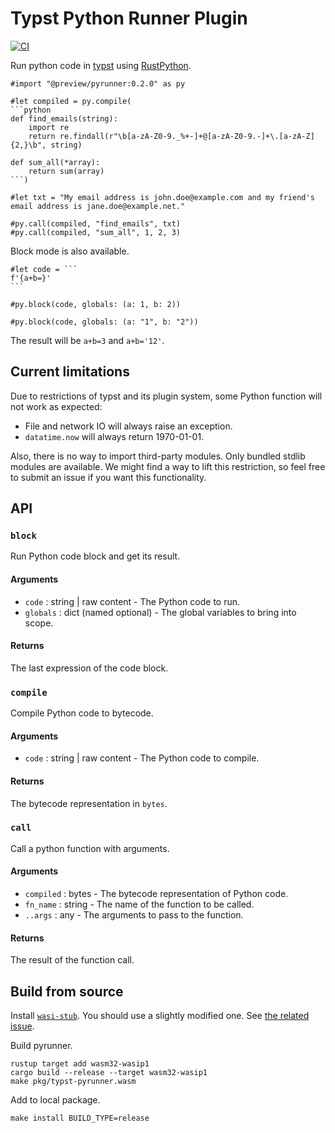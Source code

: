 # Typst Python Runner Plugin
[![CI](https://github.com/peng1999/typst-pyrunner/actions/workflows/ci.yml/badge.svg)](https://github.com/peng1999/typst-pyrunner/actions/workflows/ci.yml)

Run python code in [typst](https://typst.app) using [RustPython](https://github.com/RustPython/RustPython).

````typst
#import "@preview/pyrunner:0.2.0" as py

#let compiled = py.compile(
```python
def find_emails(string):
    import re
    return re.findall(r"\b[a-zA-Z0-9._%+-]+@[a-zA-Z0-9.-]+\.[a-zA-Z]{2,}\b", string)

def sum_all(*array):
    return sum(array)
```)

#let txt = "My email address is john.doe@example.com and my friend's email address is jane.doe@example.net."

#py.call(compiled, "find_emails", txt)
#py.call(compiled, "sum_all", 1, 2, 3)
````

Block mode is also available.

````typst
#let code = ```
f'{a+b=}'
```

#py.block(code, globals: (a: 1, b: 2))

#py.block(code, globals: (a: "1", b: "2"))
````

The result will be `a+b=3` and `a+b='12'`.

## Current limitations

Due to restrictions of typst and its plugin system, some Python function will not work as expected:
- File and network IO will always raise an exception.
- `datatime.now` will always return 1970-01-01.

Also, there is no way to import third-party modules. Only bundled stdlib modules are available. We might find a way to lift this restriction, so feel free to submit an issue if you want this functionality.

## API
### `block`
Run Python code block and get its result.

#### Arguments
- `code` : string | raw content - The Python code to run.
- `globals` : dict (named optional) - The global variables to bring into scope.

#### Returns
The last expression of the code block.

### `compile`
Compile Python code to bytecode.

#### Arguments
- `code` : string | raw content - The Python code to compile.

#### Returns
The bytecode representation in `bytes`.

### `call`
Call a python function with arguments.

#### Arguments
- `compiled` : bytes - The bytecode representation of Python code.
- `fn_name` : string - The name of the function to be called.
- `..args` : any - The arguments to pass to the function.

#### Returns
The result of the function call.

## Build from source

Install [`wasi-stub`][]. You should use a slightly modified one. See [the related issue](https://github.com/astrale-sharp/wasm-minimal-protocol/issues/22#issuecomment-1827379467).

[`wasi-stub`]: https://github.com/astrale-sharp/wasm-minimal-protocol

<!-- ```
cargo install --git https://github.com/astrale-sharp/wasm-minimal-protocol.git wasi-stub
```-->

Build pyrunner.

```
rustup target add wasm32-wasip1
cargo build --release --target wasm32-wasip1
make pkg/typst-pyrunner.wasm
```

Add to local package.

```
make install BUILD_TYPE=release
```
